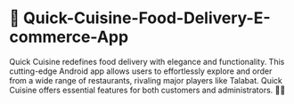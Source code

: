 # 🍔 Quick-Cuisine-Food-Delivery-E-commerce-App
Quick Cuisine redefines food delivery with elegance and functionality. This cutting-edge Android app allows users to effortlessly explore and order from a wide range of restaurants, rivaling major players like Talabat. Quick Cuisine offers essential features for both customers and administrators. 🚀🍔
